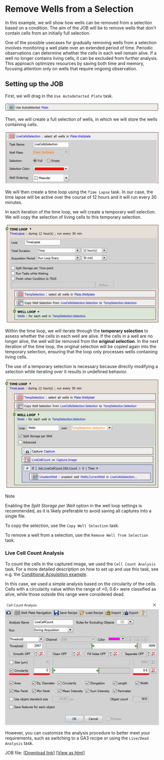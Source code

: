 # Remove Wells from a Selection

In this example, we will show how wells can be removed from a selection based on a condition. The aim of the JOB will be to remove wells that don't contain cells from an initially full selection.

One of the possible usecases for gradually removing wells from a selection involves monitoring a well plate over an extended period of time. Periodic observations can determine whether the cells in each well remain alive. If a well no longer contains living cells, it can be excluded from further analysis. This approach optimizes resources by saving both time and memory, focusing attention only on wells that require ongoing observation.

## Setting up the JOB

First, we will drag in the `Use Autodetected Plate` task.

![Autodetected Plate Task](../22-Remove_wells_from_selection/images/auto_plate_task.png)

Then, we will create a full selection of wells, in which we will store the wells containing cells.

![Full Selection Task](../22-Remove_wells_from_selection/images/full_live_selection_task.png)

We will then create a time loop using the `Time Lapse` task. In our case, the time lapse will be active over the course of 12 hours and it will run every 30 minutes. 

In each iteration of the time loop, we will create a temporary well selection. We will copy the selection of living cells to this temporary selection.

![Time Loop](../22-Remove_wells_from_selection/images/time_loop_collapsed.png)

Within the time loop, we will iterate through the **temporary selection** to assess whether the cells in each well are alive. If the cells in a well are no longer alive, the well will be removed from the **original selection**. In the next iteration of the time loop, the original selection will be copied again into the temporary selection, ensuring that the loop only processes wells containing living cells.

The use of a temporary selection is necessary because directly modifying a selection while iterating over it results in undefined behavior.

![Time Loop Whole](../22-Remove_wells_from_selection/images/loops_all.png)

> [!NOTE]
> Enabling the *Split Storage per Well* option in the well loop settings is recommended, as it is likely preferable to avoid saving all captures into a single file.

To copy the selection, use the `Copy Well Selection` task.

To remove a well from a selection, use the `Remove Well from Selection` task.

### Live Cell Count Analysis

To count the cells in the captured image, we used the `Cell Count Analysis` task. For a more detailed description on how to set up and use this task, see e.g. the [Conditional Acquisition example](../11-Conditional_acquisition/README.md#counting-cells-using-cell-count-analysis).

In this case, we used a simple analysis based on the circularity of the cells. Cells with a circularity value within the range of <0, 0.6> were classified as alive, while those outside this range were considered dead.

![Cell Count Analysis Window](../22-Remove_wells_from_selection/images/cca_window.png)

However, you can customize the analysis procedure to better meet your requirements, such as switching to a GA3 recipe or using the `Live/Dead Analysis` task.

JOB file: [[Download link](https://laboratory-imaging.github.io/JOBS-examples/NIS_v6.10/22-Remove_wells_from_selection/22-RemoveWellsFromSelection.bin)] [[View as html](https://laboratory-imaging.github.io/JOBS-examples/NIS_v6.10/22-Remove_wells_from_selection/22-RemoveWellsFromSelection.html)]
